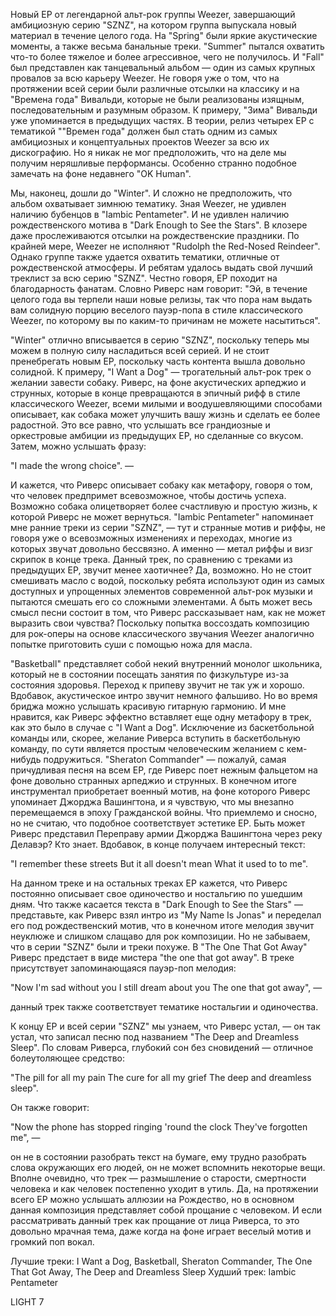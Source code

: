 Новый EP от легендарной альт-рок группы Weezer, завершающий амбициозную серию "SZNZ", на котором группа выпускала новый материал в течение целого года. На "Spring" были яркие акустические моменты, а также весьма банальные треки. "Summer" пытался охватить что-то более тяжелое и более агрессивное, чего не получилось. И "Fall" был представлен как танцевальный альбом — один из самых крупных провалов за всю карьеру Weezer. Не говоря уже о том, что на протяжении всей серии были различные отсылки на классику и на "Времена года" Вивальди, которые не были реализованы изящным, последовательным и разумным образом. К примеру, "Зима" Вивальди уже упоминается в предыдущих частях. В теории, релиз четырех EP с тематикой ""Времен года" должен был стать одним из самых амбициозных и концептуальных проектов Weezer за всю их дискографию. Но я никак не мог предположить, что на деле мы получим неряшливые перформансы. Особенно странно подобное замечать на фоне недавнего "OK Human".

Мы, наконец, дошли до "Winter". И сложно не предположить, что альбом охватывает зимнюю тематику. Зная Weezer, не удивлен наличию бубенцов в "Iambic Pentameter". И не удивлен наличию рождественского мотива в "Dark Enough to See the Stars". В клозере даже прослеживаются отсылки на рождественские праздники. По крайней мере, Weezer не исполняют "Rudolph the Red-Nosed Reindeer". Однако группе также удается охватить тематики, отличные от рождественской атмосферы. И ребятам удалось выдать свой лучший треклист за всю серию "SZNZ". Честно говоря, EP походит на благодарность фанатам. Словно Риверс нам говорит: "Эй, в течение целого года вы терпели наши новые релизы, так что пора нам выдать вам солидную порцию веселого пауэр-попа в стиле классического Weezer, по которому вы по каким-то причинам не можете насытиться".

"Winter" отлично вписывается в серию "SZNZ", поскольку теперь мы можем в полную силу насладиться всей серией. И не стоит пренебрегать новым EP, поскольку часть контента вышла довольно солидной. К примеру, "I Want a Dog" — трогательный альт-рок трек о желании завести собаку. Риверс, на фоне акустических арпеджио и струнных, которые в конце превращаются в эпичный рифф в стиле классического Weezer, всеми милыми и воодушевляющими способами описывает, как собака может улучшить вашу жизнь и сделать ее более радостной. Это все равно, что услышать все грандиозные и оркестровые амбиции из предыдущих EP, но сделанные со вкусом. Затем, можно услышать фразу:

"I made the wrong choice". —

И кажется, что Риверс описывает собаку как метафору, говоря о том, что человек предпримет всевозможное, чтобы достичь успеха. Возможно собака олицетворяет более счастливую и простую жизнь, к которой Риверс не может вернуться. "Iambic Pentameter" напоминает мне ранние треки из серии "SZNZ", — тут и странные мотив и риффы, не говоря уже о всевозможных изменениях и переходах, многие из которых звучат довольно бессвязно. А именно — метал риффы и визг скрипок в конце трека. Данный трек, по сравнению с треками из предыдущих EP, звучит менее хаотичнее? Да, возможно. Но не стоит смешивать масло с водой, поскольку ребята используют один из самых доступных и упрощенных элементов современной альт-рок музыки и пытаются смешать его со сложными элементами. А быть может весь смысл песни состоит в том, что Риверс рассказывает нам, как не может выразить свои чувства? Поскольку попытка воссоздать композицию для рок-оперы на основе классического звучания Weezer аналогично попытке приготовить суши с помощью ножа для масла.

"Basketball" представляет собой некий внутренний монолог школьника, который не в состоянии посещать занятия по физкультуре из-за состояния здоровья. Переход к припеву звучит не так уж и хорошо. Вдобавок, акустическое интро звучит немного фальшиво. Но во время бриджа можно услышать красивую гитарную гармонию. И мне нравится, как Риверс эффектно вставляет еще одну метафору в трек, как это было в случае с "I Want a Dog". Исключение из баскетбольной команды или, скорее, желание Риверса вступить в баскетбольную команду, по сути является простым человеческим желанием с кем-нибудь подружиться. "Sheraton Commander" — пожалуй, самая причудливая песня на всем EP, где Риверс поет нежным фальцетом на фоне довольно странных арпеджио и струнных. В конечном итоге инструментал приобретает военный мотив, на фоне которого Риверс упоминает Джорджа Вашингтона, и я чувствую, что мы внезапно перемещаемся в эпоху Гражданской войны. Что приемлемо и сносно, но не считаю, что подобное соответствует эстетике EP. Быть может Риверс представил Переправу армии Джорджа Вашингтона через реку Делавэр? Кто знает. Вдобавок, в конце получаем интересный текст:

"I remember these streets
But it all doesn't mean
What it used to to me".

На данном треке и на остальных треках EP кажется, что Риверс постоянно описывает свое одиночество и ностальгию по ушедшим дням. Что также касается текста в "Dark Enough to See the Stars" — представьте, как Риверс взял интро из "My Name Is Jonas" и переделал его под рождественский мотив, что в конечном итоге мелодия звучит неуклюже и слишком слащаво для рок композиции. Но не забываем, что в серии "SZNZ" были и треки похуже. В "The One That Got Away" Риверс предстает в виде мистера "the one that got away". В треке присутствует запоминающаяся пауэр-поп мелодия:

"Now I'm sad without you
I still dream about you
The one that got away", —

данный трек также соответствует тематике ностальгии и одиночества.

К концу EP и всей серии "SZNZ" мы узнаем, что Риверс устал, — он так устал, что записал песню под названием "The Deep and Dreamless Sleep". По словам Риверса, глубокий сон без сновидений — отличное болеутоляющее средство:

"The pill for all my pain
The cure for all my grief
The deep and dreamless sleep".

Он также говорит:

"Now the phone has stopped ringing 'round the clock
They've forgotten me", —

он не в состоянии разобрать текст на бумаге, ему трудно разобрать слова окружающих его людей, он не может вспомнить некоторые вещи. Вполне очевидно, что трек — размышление о старости, смертности человека и как человек постепенно уходит в утиль. Да, на протяжении всего EP можно услышать аллюзии на Рождество, но в основном данная композиция представляет собой прощание с человеком. И если рассматривать данный трек как прощание от лица Риверса, то это довольно мрачная тема, даже когда на фоне играет веселый мотив и громкий поп вокал.

Лучшие треки: I Want a Dog, Basketball, Sheraton Commander, The One That Got Away, The Deep and Dreamless Sleep
Худший трек: Iambic Pentameter

LIGHT 7
